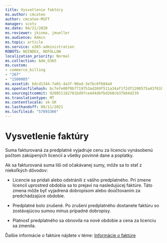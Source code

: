 ```yaml
---
title: Vysvetlenie faktúry
ms.author: cmcatee
author: cmcatee-MSFT
manager: scotv
ms.date: 04/21/2020
ms.reviewer: jkinma, jmueller
ms.audience: Admin
ms.topic: article
ms.service: o365-administration
ROBOTS: NOINDEX, NOFOLLOW
localization_priority: Normal
ms.collection: Adm_O365
ms.custom:
- commerce_billing
- "267"
- "1500005"
ms.assetid: bdcd1344-7a01-4a3f-90ad-3e7bc0f684a9
ms.openlocfilehash: bc7efe00f9b7719753ad269f511a34af1f2df1200575a43f61b916a2a735ae12
ms.sourcegitcommit: 920051182781bd97ce4d4d6fbd268cb37b84d239
ms.translationtype: MT
ms.contentlocale: sk-SK
ms.lasthandoff: 08/11/2021
ms.locfileid: "57893366"
---
```

# <a name="help-understanding-your-bill"></a>Vysvetlenie faktúry

Suma fakturovaná za predplatné vyjadruje cenu za licenciu vynásobenú počtom zakúpených licencií a všetky povinné dane a poplatky.
  
Ak sa fakturovaná suma líši od očakávanej sumy, môže sa to stať z niekoľkých dôvodov:
  
- Licencie sa pridali alebo odstránili z vášho predplatného. Pri zmene licencií uprostred obdobia sa to prejaví na nasledujúcej faktúre. Táto zmena môže byť vyjadrená dobropisom alebo doúčtovaním za predchádzajúce obdobie.

- Predplatné bolo zrušené. Po zrušení predplatného dostanete faktúru so zostávajúcou sumou mínus prípadné dobropisy.

- Platnosť predplatného sa obnovila na nové obdobie a cena za licenciu sa zmenila.

Ďalšie informácie o faktúre nájdete v téme: [Informácie o faktúre](https://docs.microsoft.com/microsoft-365/commerce/billing-and-payments/understand-your-invoice2)